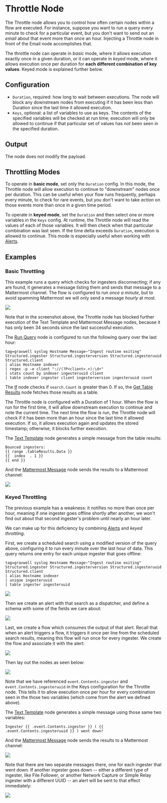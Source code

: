 # Throttle Node

The Throttle node allows you to control how often certain nodes within a flow are executed. For instance, suppose you want to run a query every minute to check for a particular event, but you don't want to send out an *email* about that event more than once an hour. Injecting a Throttle node in front of the Email node accomplishes that.

The throttle node can operate in *basic* mode, where it allows execution exactly once in a given duration, or it can operate in *keyed* mode, where it allows execution once per duration for **each different combination of key values**. Keyed mode is explained further below.

## Configuration

* `Duration`, required: how long to wait between executions. The node will block any downstream nodes from executing if it has been less than Duration since the last time it allowed execution.
* `Keys`, optional: a list of variables to use as keys. The contents of the specified variables will be checked at run time; execution will only be allowed to continue if that particular set of values has *not* been seen in the specified duration.

## Output

The node does not modify the payload.

## Throttling Modes

To operate in **basic mode**, set only the `Duration` config. In this mode, the Throttle node will allow execution to continue to "downstream" nodes once per duration. This can be useful when your flow runs frequently, perhaps every minute, to check for rare events, but you don't want to take *action* on those events more than once in a given time period.

To operate in **keyed mode**, set the `Duration` and then select one or more variables in the `Keys` config. At runtime, the Throttle node will read the values of each of those variables. It will then check when that particular combination was last seen. If the time delta exceeds `Duration`, execution is allowed to continue. This mode is especially useful when working with [Alerts](/alerts/alerts).

## Examples

### Basic Throttling

This example runs a query which checks for ingesters disconnecting; if any are found, it generates a message listing them and sends that message to a Mattermost channel. The flow is configured to run *once a minute*, but to avoid spamming Mattermost we will only send a message *hourly* at most.

![](throttle-example.png)

Note that in the screenshot above, the Throttle node has blocked further execution of the Text Template and Mattermost Message nodes, because it has only been 34 seconds since the last successful execution.

The [Run Query](runquery) node is configured to run the following query over the last hour:

```gravwell
tag=gravwell syslog Hostname Message~"Ingest routine exiting" Structured.ingester Structured.ingesterversion Structured.ingesteruuid Structured.client 
| alias Hostname indexer 
| regex -p -e client "://(?P<client>.+):\d+" 
| stats count by indexer ingesteruuid client 
| table indexer ingester client ingesterversion ingesteruuid count
```

The [If](if) node checks if `search.Count` is greater than 0. If so, the [Get Table Results](gettableresults) node fetches those results as a table.

The Throttle node is configured with a Duration of 1 hour. When the flow is run for the first time, it will allow downstream execution to continue and note the current time. The next time the flow is run, the Throttle node will check if it has been more than an hour since the last time it allowed execution. If so, it allows execution again and updates the stored timestamp; otherwise, it blocks further execution.

The [Text Template](template) node generates a simple message from the table results:

```
Bounced ingesters:
{{ range .tableResults.Data }}
{{  index  . 1 }}
{{ end }}
```

And the [Mattermost Message](mattermost) node sends the results to a Mattermost channel:

![](throttle-output.png)

### Keyed Throttling

The previous example has a weakness: it notifies no more than once per hour, meaning if one ingester goes offline shortly after another, we won't find out about that second ingester's problem until nearly an hour later.

We can make up for this deficiency by combining [Alerts](/alerts/alerts) and *keyed throttling*.

First, we create a scheduled search using a modified version of the query above, configuring it to run every minute over the last hour of data. This query returns one entry for each unique ingester that goes offline:

```gravwell
tag=gravwell syslog Hostname Message~"Ingest routine exiting" Structured.ingester Structured.ingesterversion Structured.ingesteruuid Structured.client 
| alias Hostname indexer 
| unique ingesteruuid 
| table ingester ingesteruuid
```

![](throttle-scheduled-search.png)

Then we create an alert with that search as a dispatcher, and define a schema with some of the fields we care about:

![](throttle-alert.png)

Last, we create a flow which consumes the output of that alert. Recall that when an alert triggers a flow, it triggers it once per line from the scheduled search results, meaning this flow will run once for every ingester. We create the flow and associate it with the alert:

![](throttle-flow1.png)

Then lay out the nodes as seen below:

![](throttle-flow2.png)

Note that we have referenced `event.Contents.ingester` and `event.Contents.ingesteruuid` in the Keys configuration for the Throttle node. This tells it to allow execution once per hour for every combination seen in the those two variables (which come from the alert we defined above).

The [Text Template](template) node generates a simple message using those same two variables:

```
Ingester {{ .event.Contents.ingester }} ( {{ .event.Contents.ingesteruuid }} ) went down!
```

And the [Mattermost Message](mattermost) node sends the results to a Mattermost channel:

![](throttle-keyed-output.png)

Note that there are two separate messages there, one for each ingester that went down. If another ingester goes down -- either a different type of ingester, like File Follower, or another Network Capture or Simple Relay ingester with a different UUID -- an alert will be sent to that effect immediately:

![](throttle-keyed-output2.png)
